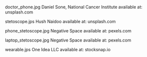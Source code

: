 doctor_phone.jpg
Daniel Sone, National Cancer Institute
available at: unsplash.com

stetoscope.jps
Hush Naidoo
available at: unsplash.com

phone_stetoscope.jpg
Negative Space
available at: pexels.com

laptop_stetoscope.jpg
Negative Space
available at: pexels.com

wearable.jps
One Idea LLC
available at: stocksnap.io
